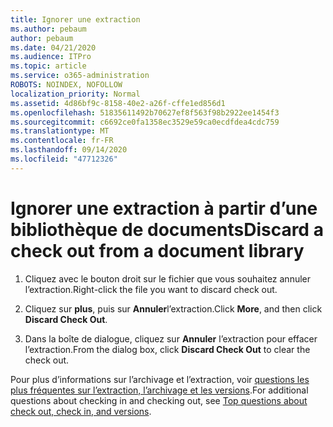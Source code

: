 ```yaml
---
title: Ignorer une extraction
ms.author: pebaum
author: pebaum
ms.date: 04/21/2020
ms.audience: ITPro
ms.topic: article
ms.service: o365-administration
ROBOTS: NOINDEX, NOFOLLOW
localization_priority: Normal
ms.assetid: 4d86bf9c-8158-40e2-a26f-cffe1ed856d1
ms.openlocfilehash: 51835611492b70627ef8f563f98b2922ee1454f3
ms.sourcegitcommit: c6692ce0fa1358ec3529e59ca0ecdfdea4cdc759
ms.translationtype: MT
ms.contentlocale: fr-FR
ms.lasthandoff: 09/14/2020
ms.locfileid: "47712326"
---
```

# <a name="discard-a-check-out-from-a-document-library"></a><span data-ttu-id="33917-102">Ignorer une extraction à partir d’une bibliothèque de documents</span><span class="sxs-lookup"><span data-stu-id="33917-102">Discard a check out from a document library</span></span>

1. <span data-ttu-id="33917-103">Cliquez avec le bouton droit sur le fichier que vous souhaitez annuler l’extraction.</span><span class="sxs-lookup"><span data-stu-id="33917-103">Right-click the file you want to discard check out.</span></span>
    
2. <span data-ttu-id="33917-104">Cliquez sur **plus**, puis sur **Annuler**l’extraction.</span><span class="sxs-lookup"><span data-stu-id="33917-104">Click **More**, and then click **Discard Check Out**.</span></span> 
    
3. <span data-ttu-id="33917-105">Dans la boîte de dialogue, cliquez sur **Annuler** l’extraction pour effacer l’extraction.</span><span class="sxs-lookup"><span data-stu-id="33917-105">From the dialog box, click **Discard Check Out** to clear the check out.</span></span> 
    
<span data-ttu-id="33917-106">Pour plus d’informations sur l’archivage et l’extraction, voir [questions les plus fréquentes sur l’extraction, l’archivage et les versions](https://go.microsoft.com/fwlink/?linkid=2018786).</span><span class="sxs-lookup"><span data-stu-id="33917-106">For additional questions about checking in and checking out, see [Top questions about check out, check in, and versions](https://go.microsoft.com/fwlink/?linkid=2018786).</span></span>
  

